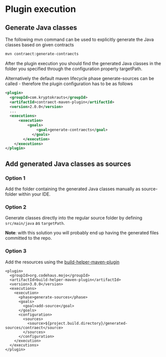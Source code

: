 # Plugin execution
## Generate Java classes
The following mvn command can be used to explicitly generate the Java classes based on given contracts
```sh
mvn contraect:generate-contraects
```

After the plugin execution you should find the generated Java classes in the folder you specified through the configuration property targetPath.

Alternatively the default maven lifecycle phase generate-sources can be called - therefore the plugin configuration has to be as follows
```xml
<plugin>
  <groupId>com.kryptokrauts</groupId>
  <artifactId>contraect-maven-plugin</artifactId>
  <version>2.0.0</version>
  ...
  <executions>
	  <execution>
		  <goals>
			  <goal>generate-contraects</goal>
			</goals>
		</execution>
	</executions>
</plugin>
```

## Add generated Java classes as sources
### Option 1
Add the folder containing the generated Java classes manually as source-folder within your IDE.

### Option 2
Generate classes directly into the regular source folder by defining `src/main/java` as `targetPath`.

**Note**: with this solution you will probably end up having the generated files committed to the repo.
### Option 3
Add the resources using the [build-helper-maven-plugin](https://www.mojohaus.org/build-helper-maven-plugin/index.html)
```
<plugin>
  <groupId>org.codehaus.mojo</groupId>
  <artifactId>build-helper-maven-plugin</artifactId>
  <version>3.0.0</version>
  <executions>
    <execution>
      <phase>generate-sources</phase>
      <goals>
        <goal>add-source</goal>
      </goals>
      <configuration>
        <sources>
          <source>${project.build.directory}/generated-sources/contraect</source>
        </sources>
      </configuration>
    </execution>
  </executions>
</plugin>
```